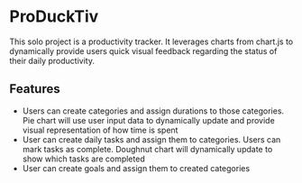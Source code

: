 # ProDuckTiv

This solo project is a productivity tracker. It leverages charts from chart.js to dynamically provide users quick visual feedback regarding the status of their daily productivity.

## Features

* Users can create categories and assign durations to those categories. Pie chart will use user input data to dynamically update and provide visual representation of how time is spent
* User can create daily tasks and assign them to categories. Users can mark tasks as complete. Doughnut chart will dynamically update to show which tasks are completed
* User can create goals and assign them to created categories
